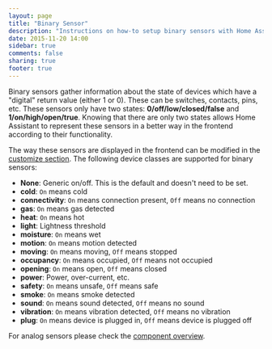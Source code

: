 ```yaml
---
layout: page
title: "Binary Sensor"
description: "Instructions on how-to setup binary sensors with Home Assistant."
date: 2015-11-20 14:00
sidebar: true
comments: false
sharing: true
footer: true
---
```


Binary sensors gather information about the state of devices which have a "digital" return value (either 1 or 0). These can be switches, contacts, pins, etc. These sensors only have two states: **0/off/low/closed/false** and **1/on/high/open/true**.  Knowing that there are only two states allows Home Assistant to represent these sensors in a better way in the frontend according to their functionality.

The way these sensors are displayed in the frontend can be modified in the [customize section](/getting-started/customizing-devices/). The following device classes are supported for binary sensors:

- **None**: Generic on/off. This is the default and doesn't need to be set.
- **cold**: `On` means cold
- **connectivity**: `On` means connection present, `Off` means no connection
- **gas**: `On` means gas detected
- **heat**: `On` means hot
- **light**: Lightness threshold
- **moisture**: `On` means wet
- **motion**: `On` means motion detected
- **moving**: `On` means moving, `Off` means stopped
- **occupancy**: `On` means occupied, `Off` means not occupied
- **opening**: `On` means open, `Off` means closed
- **power**: Power, over-current, etc.
- **safety**: `On` means unsafe, `Off` means safe
- **smoke**: `On` means smoke detected
- **sound**: `On` means sound detected, `Off` means no sound
- **vibration**: `On` means vibration detected, `Off` means no vibration
- **plug**: `On` means device is plugged in, `Off` means device is plugged off

For analog sensors please check the [component overview](https://home-assistant.io/components/#sensor).
